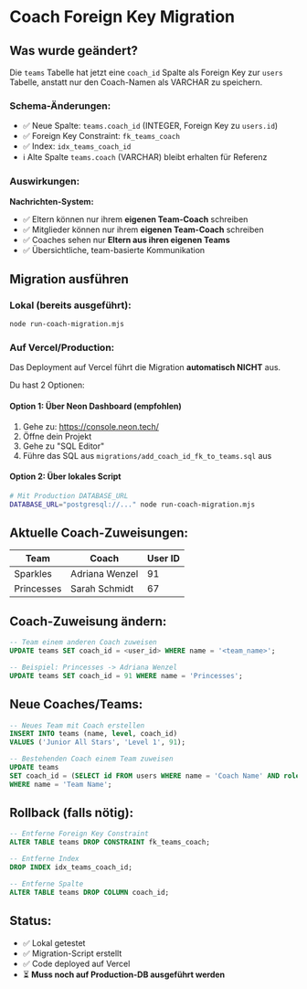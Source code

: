 # Coach Foreign Key Migration

## Was wurde geändert?

Die `teams` Tabelle hat jetzt eine `coach_id` Spalte als Foreign Key zur `users` Tabelle, anstatt nur den Coach-Namen als VARCHAR zu speichern.

### Schema-Änderungen:
- ✅ Neue Spalte: `teams.coach_id` (INTEGER, Foreign Key zu `users.id`)
- ✅ Foreign Key Constraint: `fk_teams_coach`
- ✅ Index: `idx_teams_coach_id`
- ℹ️  Alte Spalte `teams.coach` (VARCHAR) bleibt erhalten für Referenz

### Auswirkungen:

**Nachrichten-System:**
- ✅ Eltern können nur ihrem **eigenen Team-Coach** schreiben
- ✅ Mitglieder können nur ihrem **eigenen Team-Coach** schreiben  
- ✅ Coaches sehen nur **Eltern aus ihren eigenen Teams**
- ✅ Übersichtliche, team-basierte Kommunikation

## Migration ausführen

### Lokal (bereits ausgeführt):
```bash
node run-coach-migration.mjs
```

### Auf Vercel/Production:

Das Deployment auf Vercel führt die Migration **automatisch NICHT** aus. 

Du hast 2 Optionen:

#### Option 1: Über Neon Dashboard (empfohlen)
1. Gehe zu: https://console.neon.tech/
2. Öffne dein Projekt
3. Gehe zu "SQL Editor"
4. Führe das SQL aus `migrations/add_coach_id_fk_to_teams.sql` aus

#### Option 2: Über lokales Script
```bash
# Mit Production DATABASE_URL
DATABASE_URL="postgresql://..." node run-coach-migration.mjs
```

## Aktuelle Coach-Zuweisungen:

| Team       | Coach          | User ID |
|------------|----------------|---------|
| Sparkles   | Adriana Wenzel | 91      |
| Princesses | Sarah Schmidt  | 67      |

## Coach-Zuweisung ändern:

```sql
-- Team einem anderen Coach zuweisen
UPDATE teams SET coach_id = <user_id> WHERE name = '<team_name>';

-- Beispiel: Princesses -> Adriana Wenzel
UPDATE teams SET coach_id = 91 WHERE name = 'Princesses';
```

## Neue Coaches/Teams:

```sql
-- Neues Team mit Coach erstellen
INSERT INTO teams (name, level, coach_id)
VALUES ('Junior All Stars', 'Level 1', 91);

-- Bestehenden Coach einem Team zuweisen
UPDATE teams 
SET coach_id = (SELECT id FROM users WHERE name = 'Coach Name' AND role IN ('coach', 'admin'))
WHERE name = 'Team Name';
```

## Rollback (falls nötig):

```sql
-- Entferne Foreign Key Constraint
ALTER TABLE teams DROP CONSTRAINT fk_teams_coach;

-- Entferne Index
DROP INDEX idx_teams_coach_id;

-- Entferne Spalte
ALTER TABLE teams DROP COLUMN coach_id;
```

## Status:
- ✅ Lokal getestet
- ✅ Migration-Script erstellt
- ✅ Code deployed auf Vercel
- ⏳ **Muss noch auf Production-DB ausgeführt werden**
